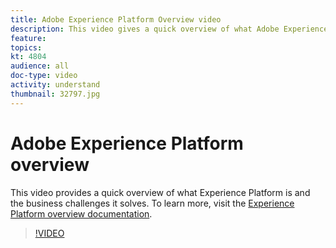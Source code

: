 ```yaml
---
title: Adobe Experience Platform Overview video
description: This video gives a quick overview of what Adobe Experience Platform is and the business challenges it solves.
feature:
topics:
kt: 4804
audience: all
doc-type: video
activity: understand
thumbnail: 32797.jpg
---
```


# Adobe Experience Platform overview

This video provides a quick overview of what Experience Platform is and the business challenges it solves. To learn more, visit the [Experience Platform overview documentation](../home.md).

>[!VIDEO](https://video.tv.adobe.com/v/32797?quality=12&learn=on)